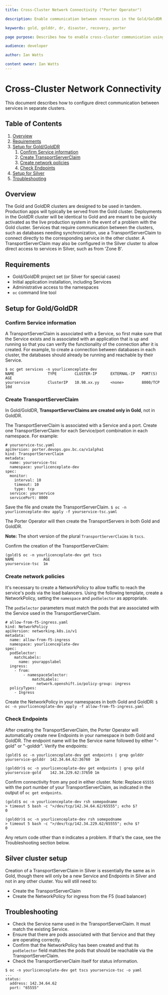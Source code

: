 ```yaml
---
title: Cross-Cluster Network Connectivity ("Porter Operator")

description: Enable communication between resources in the Gold/GoldDR clusters or between Silver and other networks

keywords: gold, golddr, dr, disaster, recovery, porter

page purpose: Describes how to enable cross-cluster communication using the Porter Operator

audience: developer

author: Ian Watts

content owner: Ian Watts
---
```


# Cross-Cluster Network Connectivity
This document describes how to configure direct communication between services in separate clusters.

## Table of Contents
1. [Overview](#overview)
2. [Requirements](#requirements)
3. [Setup for Gold/GoldDR](#setup-gold-golddr)
    1. [Confirm Service information](#confirm-service-information)
    2. [Create TransportServerClaim](#create-transportserverclaim)
    3. [Create network policies](#create-network-policies)
    4. [Check Endpoints](#check-endpoints)
4. [Setup for Silver](#setup-silver)
5. [Troubleshooting](#troubleshooting)

## Overview<a name="overview"></a>
The Gold and GoldDR clusters are designed to be used in tandem.  Production apps will typically be served from the Gold cluster.  Deployments in the GoldDR cluster will be identical to Gold and are meant to be quickly activated as the live production system in the event of a problem with the Gold cluster.  Services that require communication between the clusters, such as databases needing synchronization, use a TransportServerClaim to connect directly to the corresponding service in the other cluster.  A TransportServerClaim may also be configured in the Silver cluster to allow direct access to services in Silver, such as from 'Zone B'.

## Requirements<a name="requirements"></a>
- Gold/GoldDR project set (or Silver for special cases)
- Initial application installation, including Services
- Administrative access to the namespaces
- `oc` command line tool

## Setup for Gold/GoldDR<a name="setup-gold-golddr"></a>
### Confirm Service information<a name="confirm-service-information"></a>
A TransportServerClaim is associated with a Service, so first make sure that the Service exists and is associated with an application that is up and running so that you can verify the functionality of the connection after it is created.  For example, to create a connection between databases in each cluster, the databases should already be running and reachable by their Service.
```
$ oc get services -n yourlicenceplate-dev
NAME               TYPE        CLUSTER-IP      EXTERNAL-IP   PORT(S)     AGE
yourservice        ClusterIP   10.98.xx.yy     <none>        8000/TCP    10d
```

### Create TransportServerClaim<a name="confirm-service-information"></a>
In Gold/GoldDR, **TransportServerClaims are created only in Gold**, not in GoldDR.

The TransportServerClaim is associated with a Service and a port.  Create one TransportServerClaim for each Service/port combination in each namespace.  For example:
```
# yourservice-tsc.yaml
apiVersion: porter.devops.gov.bc.ca/v1alpha1
kind: TransportServerClaim
metadata:
  name: yourservice-tsc
  namespace: yourlicenceplate-dev
spec:
  monitor:
    interval: 10
    timeout: 10
    type: tcp
  service: yourservice
  servicePort: 8000
```
Save the file and create the TransportServerClaim.
`$ oc -n yourlicenceplate-dev apply -f yourservice-tsc.yaml`

The Porter Operator will then create the TransportServers in both Gold and GoldDR.

**Note:** The short version of the plural `TransportServerClaims` is `tscs`.

Confirm the creation of the TransportServerClaim:
```
(gold)$ oc -n yourlicenceplate-dev get tscs
NAME             AGE
yourservice-tsc  1m
```

### Create network policies<a name="confirm-service-information"></a>
It's necessary to create a NetworkPolicy to allow traffic to reach the service's pods via the load balancers.  Using the following template, create a NetworkPolicy, setting the `namespace` and `podSelector` as appropriate.

The `podSelector` parameters must match the pods that are associated with the Service used in the TransportServerClaim.

```
# allow-from-f5-ingress.yaml
kind: NetworkPolicy
apiVersion: networking.k8s.io/v1
metadata:
  name: allow-from-f5-ingress
  namespace: yourlicenceplate-dev
spec:
  podSelector:
    matchLabels:
      name: yourappslabel 
  ingress:
    - from:
        - namespaceSelector:
            matchLabels:
              network.openshift.io/policy-group: ingress
  policyTypes:
    - Ingress
```

Create the NetworkPolicy in your namespaces in both Gold and GoldDR:
`$ oc -n yourlicenceplate-dev apply -f allow-from-f5-ingress.yaml`


### Check Endpoints<a name="check-endpoints"></a>
After creating the TransportServerClaim, the Porter Operator will automatically create new Endpoints in your namespace in both Gold and GoldDR.  The endpoint name will be the Service name followed by either "-gold" or "-golddr".
Verify the endpoints:
```
(gold)$ oc -n yourlicenceplate-dev get endpoints | grep golddr
yourservice-golddr  142.34.64.62:36760	1m

(golddr)$ oc -n yourlicenceplate-dev get endpoints | grep gold
yourservice-gold    142.34.229.62:37650 1m
```

Confirm connectivity from any pod in either cluster.
Note: Replace `65555` with the port number of your TransportServerClaim, as indicated in the output of `oc get endpoints`.
```
(gold)$ oc -n yourlicenceplate-dev rsh somepodname
> timeout 5 bash -c ">/dev/tcp/142.34.64.62/65555"; echo $?
0

(golddr)$ oc -n yourlicenceplate-dev rsh somepodname
> timeout 5 bash -c ">/dev/tcp/142.34.229.62/65555"; echo $?
0
```
Any return code other than `0` indicates a problem.  If that's the case, see the Troubleshooting section below.


## Silver cluster setup<a name="setup-silver"></a>
Creation of a TransportServerClaim in Silver is essentially the same as in Gold, though there will only be a new Service and Endpoints in Silver and not in any other cluster.  You will still need to:
* Create the TransportServerClaim
* Create the NetworkPolicy for ingress from the F5 (load balancer)


## Troubleshooting<a name="troubleshooting"></a>
* Check the Service name used in the TransportServerClaim.  It must match the existing Service.
* Ensure that there are pods associated with that Service and that they are operating correctly.
* Confirm that the NetworkPolicy has been created and that its `podSelector` field matches the pods that should be reachable via the TransportServerClaim.
* Check the TransportServerClaim itself for status information.
```
$ oc -n yourlicenceplate-dev get tscs yourservice-tsc -o yaml
...
status:
  address: 142.34.64.62
  port: "65555"
```

